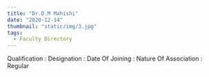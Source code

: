 ```yaml
---
title: "Dr.D.M Mahishi"
date: "2020-12-14"
thumbnail: "static/img/3.jpg"
tags:
  - Faculty Directory
---
```


Qualification : Designation : Date Of Joining : Nature Of Association : Regular

